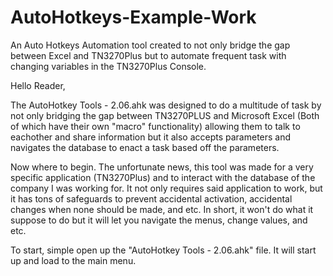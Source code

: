 # AutoHotkeys-Example-Work
An Auto Hotkeys Automation tool created to not only bridge the gap between Excel and TN3270Plus but to automate frequent task with changing variables in the TN3270Plus Console.

Hello Reader,

The AutoHotkey Tools - 2.06.ahk was designed to do a multitude of task by not only bridging the gap between TN3270PLUS
and Microsoft Excel (Both of which have their own "macro" functionality) allowing them to talk to eachother and share
information but it also accepts parameters and navigates the database to enact a task based off the parameters.

Now where to begin. The unfortunate news, this tool was made for a very specific application (TN3270Plus)
and to interact with the database of the company I was working for. It not only requires said application to work,
but it has tons of safeguards to prevent accidental activation, accidental changes when none should be made, and etc.
In short, it won't do what it suppose to do but it will let you navigate the menus, change values, and etc.

To start, simple open up the "AutoHotkey Tools - 2.06.ahk" file. It will start up and load to the main menu.
